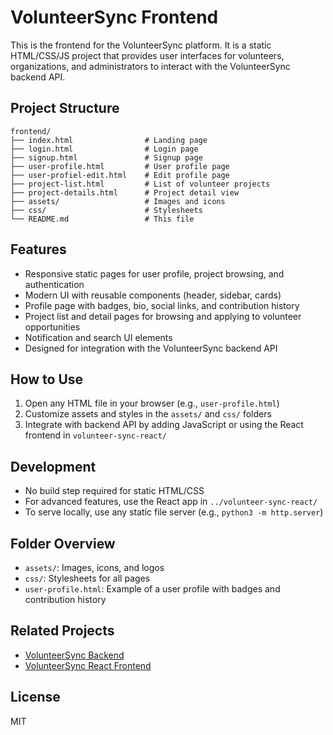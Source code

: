 # VolunteerSync Frontend

This is the frontend for the VolunteerSync platform. It is a static HTML/CSS/JS project that provides user interfaces for volunteers, organizations, and administrators to interact with the VolunteerSync backend API.

## Project Structure

```
frontend/
├── index.html                # Landing page
├── login.html                # Login page
├── signup.html               # Signup page
├── user-profile.html         # User profile page
├── user-profiel-edit.html    # Edit profile page
├── project-list.html         # List of volunteer projects
├── project-details.html      # Project detail view
├── assets/                   # Images and icons
├── css/                      # Stylesheets
└── README.md                 # This file
```

## Features

- Responsive static pages for user profile, project browsing, and authentication
- Modern UI with reusable components (header, sidebar, cards)
- Profile page with badges, bio, social links, and contribution history
- Project list and detail pages for browsing and applying to volunteer opportunities
- Notification and search UI elements
- Designed for integration with the VolunteerSync backend API

## How to Use

1. Open any HTML file in your browser (e.g., `user-profile.html`)
2. Customize assets and styles in the `assets/` and `css/` folders
3. Integrate with backend API by adding JavaScript or using the React frontend in `volunteer-sync-react/`

## Development

- No build step required for static HTML/CSS
- For advanced features, use the React app in `../volunteer-sync-react/`
- To serve locally, use any static file server (e.g., `python3 -m http.server`)

## Folder Overview

- `assets/`: Images, icons, and logos
- `css/`: Stylesheets for all pages
- `user-profile.html`: Example of a user profile with badges and contribution history

## Related Projects

- [VolunteerSync Backend](../backend/)
- [VolunteerSync React Frontend](../volunteer-sync-react/)

## License

MIT
